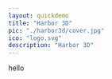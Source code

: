 ```yaml
---
layout: quickdemo
title: "Harbor 3D"
pic: "./harbor3d/cover.jpg"
ico: "logo.svg"
description: "Harbor 3D"
---
```


hello